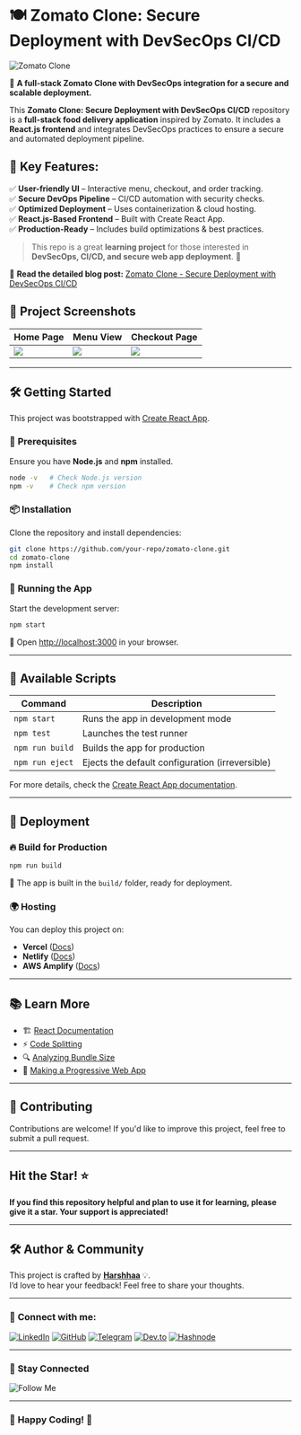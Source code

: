 # 🍽️ **Zomato Clone: Secure Deployment with DevSecOps CI/CD**  

![Zomato Clone](https://miro.medium.com/v2/resize:fit:1400/format:webp/1*X_hm5iF0NRjbOZHB6RQIFA.jpeg)  

🚀 **A full-stack Zomato Clone with DevSecOps integration for a secure and scalable deployment.**  

This **Zomato Clone: Secure Deployment with DevSecOps CI/CD** repository is a **full-stack food delivery application** inspired by Zomato. It includes a **React.js frontend** and integrates DevSecOps practices to ensure a secure and automated deployment pipeline.  

## 🔹 **Key Features:**  

✅ **User-friendly UI** – Interactive menu, checkout, and order tracking.  
✅ **Secure DevOps Pipeline** – CI/CD automation with security checks.  
✅ **Optimized Deployment** – Uses containerization & cloud hosting.  
✅ **React.js-Based Frontend** – Built with Create React App.  
✅ **Production-Ready** – Includes build optimizations & best practices.  

> This repo is a great **learning project** for those interested in **DevSecOps, CI/CD, and secure web app deployment**. 🚀

🔗 **Read the detailed blog post:** [Zomato Clone - Secure Deployment with DevSecOps CI/CD](https://harshhaa.hashnode.dev/zomato-clone-secure-deployment-with-devsecops-cicd)  

## 📸 **Project Screenshots**  

| Home Page | Menu View | Checkout Page |  
|-----------|----------|---------------|  
| ![](https://miro.medium.com/v2/resize:fit:750/format:webp/1*xVxk3tSbk9yA6hel60t13g.png) | ![](https://miro.medium.com/v2/resize:fit:750/format:webp/1*KOwp6K2sOcSmDyk9Axnvhw.png) | ![](https://miro.medium.com/v2/resize:fit:750/format:webp/1*t1x_F_qwHI6anvRHS59OxA.png) |  

---

## 🛠️ **Getting Started**  

This project was bootstrapped with [Create React App](https://github.com/facebook/create-react-app).  

### 🔧 **Prerequisites**  

Ensure you have **Node.js** and **npm** installed.  

```sh
node -v   # Check Node.js version
npm -v    # Check npm version
```

### 📦 **Installation**  

Clone the repository and install dependencies:  

```sh
git clone https://github.com/your-repo/zomato-clone.git  
cd zomato-clone  
npm install  
```

### 🚀 **Running the App**  

Start the development server:  

```sh
npm start  
```

🔗 Open [http://localhost:3000](http://localhost:3000) in your browser.  

---

## 📜 **Available Scripts**  

| Command | Description |  
|---------|------------|  
| `npm start` | Runs the app in development mode |  
| `npm test` | Launches the test runner |  
| `npm run build` | Builds the app for production |  
| `npm run eject` | Ejects the default configuration (irreversible) |  

For more details, check the [Create React App documentation](https://facebook.github.io/create-react-app/docs/getting-started).  

---

## 🚢 **Deployment**  

### 🔥 **Build for Production**  

```sh
npm run build  
```

📂 The app is built in the `build/` folder, ready for deployment.  

### 🌍 **Hosting**  

You can deploy this project on:  

- **Vercel** ([Docs](https://vercel.com/docs))  
- **Netlify** ([Docs](https://docs.netlify.com/))  
- **AWS Amplify** ([Docs](https://docs.aws.amazon.com/amplify/latest/userguide/welcome.html))  

---

## 📚 Learn More  

- 🏗️ [React Documentation](https://reactjs.org/)  
- ⚡ [Code Splitting](https://facebook.github.io/create-react-app/docs/code-splitting)  
- 🔍 [Analyzing Bundle Size](https://facebook.github.io/create-react-app/docs/analyzing-the-bundle-size)  
- 📲 [Making a Progressive Web App](https://facebook.github.io/create-react-app/docs/making-a-progressive-web-app)  

---

## 🤝 **Contributing**  

Contributions are welcome! If you'd like to improve this project, feel free to submit a pull request.  

---

## **Hit the Star!** ⭐

**If you find this repository helpful and plan to use it for learning, please give it a star. Your support is appreciated!**

---

## 🛠️ **Author & Community**  

This project is crafted by **[Harshhaa](https://github.com/NotHarshhaa)** 💡.  
I’d love to hear your feedback! Feel free to share your thoughts.  

---

### 📧 **Connect with me:**

[![LinkedIn](https://img.shields.io/badge/LinkedIn-%230077B5.svg?style=for-the-badge&logo=linkedin&logoColor=white)](https://linkedin.com/in/harshhaa-vardhan-reddy) [![GitHub](https://img.shields.io/badge/GitHub-181717?style=for-the-badge&logo=github&logoColor=white)](https://github.com/NotHarshhaa)  [![Telegram](https://img.shields.io/badge/Telegram-26A5E4?style=for-the-badge&logo=telegram&logoColor=white)](https://t.me/prodevopsguy) [![Dev.to](https://img.shields.io/badge/Dev.to-0A0A0A?style=for-the-badge&logo=dev.to&logoColor=white)](https://dev.to/notharshhaa) [![Hashnode](https://img.shields.io/badge/Hashnode-2962FF?style=for-the-badge&logo=hashnode&logoColor=white)](https://hashnode.com/@prodevopsguy)  

---

### 📢 **Stay Connected**  

![Follow Me](https://imgur.com/2j7GSPs.png)

---

### 🎉 **Happy Coding!** 🚀  
